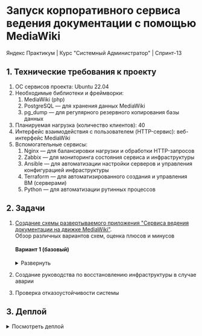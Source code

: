 # Запуск корпоративного сервиса ведения документации с помощью MediaWiki
Яндекс Практикум | Курс "Системный Администратор" | Спринт-13  

## 1. Технические требования к проекту

1. ОС сервисов проекта: Ubuntu 22.04
2. Необходимые библиотеки и фреймворки:
    1. MediaWiki (php)
    2. PostgreSQL — для хранения данных MediaWiki
    3. pg_dump — для регулярного резервного копирования базы данных
3. Планируемая нагрузка (количество клиентов): 40
4. Интерфейс взаимодействия с пользователем (HTTP-сервис): веб-интерфейс MediaWiki
5. Вспомогательные сервисы:
    1. Nginx — для балансировки нагрузки и обработки HTTP-запросов
    2. Zabbix — для мониторинга состояния сервиса и инфраструктуры
    3. Ansible — для автоматизации настройки серверов и управления конфигурацией инфраструктуры
    4. Terraform — для автоматизированного создания и управления ВМ (серверами)
    5. Python — для автоматизации рутинных процессов

## 2. Задачи

1. [Создание схемы развертываемого приложения "Cервиса ведения документации на движке MediaWiki"](Solution/2.1.%20App%20deployment%20schema.md "App deployment schema").  
Обзор различных вариантов схем, оценка плюсов и минусов

    #### Вариант 1 (базовый)
    <details>
    <summary>Развернуть</summary>   

    ##### Компоненты:
    1. VM-1 - Сервисная VM. Точка входа администратора, деплой, управление, проксирование запросов и мониторинг состояния приложения, запуск Python-скриптов.
        - Стек технологий: Ubuntu 22.04, proxy-Nginx, Zabbix-Server, Teraform, Ansible, Python-скрипты
        - [**Zabbix-server**](https://www.zabbix.com/documentation/current/en// "Zabbix-server используется для настройки мониторинга состояния работы приложения"). Мониторинг состояния приложения.
        - [**Teraform**](https://developer.hashicorp.com/terraform/docs "Teraform используется для автоматизированного развертывания виртуальных машин и пр. элементов сетевой инфраструктуры"). Автоматический деплой ВМ
        - [**Ansible**](https://docs.ansible.com/ "Ansible используется для автоматической настройки виртуальных машин и пр. элементов сетевой инфраструктуры"). Автоматическая конфигурация ВМ.
        - proxy-[**Nginx**](https://nginx.org/en/). HTTP-запросы пользователей перенаправляются на один из серверов MediaWiki (VM-2,3,4)
            - Вид proxy: обратный — HTTP-запросы пользователей перенаправляются на один из серверов MediaWiki (VM-2,3,4)
            - Метод балансировки: <a href="#" title="Каждый сервер в равной степени поочередно обрабатывает запрос)">Round Robin</a> без веса. 
    2. VM-2, 3, 4 - серверы MediaWiki
        - Стек технологий: Ubuntu 22.04, [MediaWiki](https://www.mediawiki.org/wiki/Documentation "движок для создания wiki-проектов (типа Википедии)")
    3. VM-5 - Primary PostgreSQL
        - Стек технологий: Ubuntu 22.04, [PostgreSQL](https://www.postgresql.org/), Streaming Replication
        - Обработка read/write запросов от серверов MediaWiki (VM-2, VM-3, VM-4)
        - Асинхронный Streaming Replication на Standby PostgreSQL (VM-6)
    4. VM-6 - Standby PostgreSQL
        - Стек технологий: Ubuntu 22.04, [PostgreSQL](https://www.postgresql.org/), Streaming Replication
        - Получение и поддержание реплики данных от Primary PostgreSQL (VM-5)
        - Регулярное создание дампов базы данных (pg_dump) на внешний жесткий диск (HDD-1)
    5. HDD-1 - PostgreSQL_dump
        - Хранение pg_dump, создаваемых на Standby PostgreSQL (VM-6)

    ##### Плюсы/минусы:
    - Плюсы:
        - Постоянный мониторинг состояния компонентов приложения
            - Zabbix-сервер проверяет состояние компонентов приложения и отправляет уведомления системному администратору
        - Отказоустойчивость серверов MediaWiki (VM-2, 3, 4)
            - В случае аварии на одном из серверов MediaWiki, обратный proxy-Nginx (VM-1) перенаправит запрос на доступный сервер. 
        - Отказоустойчивость БД
            - В случае аварии на Primary PostgreSQL (VM-5), системный администратор получает уведомление от Zabbix-server'а и переведет Standby PostgreSQL (VM-6) в режим работы Primary
        - Сохранность данных в БД
            - Полная актуальная копия Primary PostgreSQL (VM-5) с небольшой задержкой хранится на Standby PostgreSQL (VM-6) (задержка обусловлена асинхронным асинхронным Streaming Replication)
            - Регулярные резервные копии Standby PostgreSQL (VM-6), хранящиеся на внешнем жестком диске (HDD-1)
        - Сохранность структуры БД
            - Внешний жесткий диск (HDD-1) хранит несколько резервных копий Standby PostgreSQL (VM-6), что позволяет восстановить БД до определенной точки во времени в случае повреждения структуры на Primary PostgreSQL (VM-5) и Standby PostgreSQL (VM-6).

    - Минусы:
        - Авария на VM-1 - потенциальная точка отказа приложения (бутылочное горлышко)
            - Остановка proxy-Nginx приведет к недоступности для пользователей серверов MediaWiki (VM-2, 3, 4)
            - Остановка Zabbix-server'а остановит информирование системного администратора о состоянии работы приложения и лишит аналитики для оперативного ремонта
            - Возможное решение:
                - Дублирование функций VM-1
                    - Создание дополнительной VM с аналогичным стеком и настройками
                    - Настройка [**Keepalived**](https://keepalived.readthedocs.io/en/latest/ "Keepalived отслеживает состояние таргетных ВМ, и в случае необходимости, перенаправляет трафик на резерный cервер") на VM-1 и дублирующей VM для автоматического перенаправления трафика в случае аварии
        - Вероятность потери небольшой части последних записанных данных
            - Асинхронная репликация между Primary PostgreSQL (VM-5) и Standby PostgreSQL (VM-6) может причиной потери части данных в случае аварии на Primary PostgreSQL (VM-5)
            - Возможное решение:
                - Использование синхронной репликации данных между Primary PostgreSQL (VM-5) и Standby PostgreSQL (VM-6)  
                    - Данное решение способно замедлить общую скорость работы приложения.  
                    Стоит прибегать только в случае если критична потеря даже небольшого фрагмента последних записанных данных
        - Отсутствие автоматизированного алгоритма переключения ролей БД в случае аварии
            - Ручная процедура переключения Standby PostgreSQL (VM-6) в режим Primary, в случае аварии на Primary PostgreSQL (VM-5)
            - Ручная перенастройка серверов MediaWiki (VM-2, 3, 4) на работу с новой Primary БД
            - Возможное решение:
                - Настройка автоматического переключения режимов работы БД, настройка proxy для запросов серверов MediaWiki (VM-2, 3, 4) к БД
                    - Настройка [**Patroni**](https://patroni.readthedocs.io/en/latest/README.html "Patroni осуществляет auto-failover Standby_db в режим Primary, в случае аварии") на Primary (VM-5) и Standby PostgreSQL (VM-6) для автоматического переключения режимов работы БД (Patroni auto-failover)
                    - Настройка [**ZooKeeper**](https://zookeeper.apache.org/doc/r3.9.2/index.html "ZooKeeper отслеживает текущее состояние БД и координирует Patroni") на VM-1 для активации Patroni auto-failover
                    - Настройка [**HAProxy**](https://www.haproxy.org/ "Haproxy балансирует нагрузку между БД и автоматически перенаправляет трафик") на VM-1 для проксирования от серверов MediaWiki (VM-2, VM-3, VM-4) к БД
        - Повышенная нагрузка на Primary PostgreSQL (VM-5)
            - Все запросы от серверов MediaWiki (VM-2, 3, 4) обрабатывает Primary PostgreSQL (VM-5), что может стать причиной медленной работы сервиса
            - Возможное решение:
                - Настройка [**HAProxy**](https://www.haproxy.org/ "Haproxy балансирует нагрузку между БД и автоматически перенаправляет трафик") на VM-1 для проксирования от серверов MediaWiki (VM-2, VM-3, VM-4) к БД
                - Настройка Standby PostgreSQL (VM-6) в режим работы "read" для помощи Primary PostgreSQL (VM-5) в обработке части запросов
                - Добавление отдельного медиасервера для обработки медиафайлов

    ![Схема развертываемого приложения](/Solution/Mediafiles/2.1.%20App_deployment_schema_files/1.2.%20MediaWiki_app_schema.svg)   

    [Ссылка на .drawio-файл](/Solution/Mediafiles/2.1.%20App_deployment_schema_files/1.1.%20MediaWiki_app_schema.drawio)   


    </details> 

2. Создание руководства по восстановлению инфраструктуры в случае аварии
3. Проверка отказоустойчивости системы

## 3. Деплой

<details> 
<summary>Посмотреть деплой</summary>

1. [Настройка Docker для развёртывания сервисной ВМ](Solution/3.1.%20Service%20VM%20Docker%20setup.md "Docker setup for deploying a service VM")
2. Клонирование git-репозитория в корневой каталог пользователя развернутой в Docker-контейнере ВМ
3. Настройка облачного провайдера Yandex Cloud для работы с Terraform
    1. [Установка и настройка Yandex Cloud CLI](Solution/3.3.1.%20YС%20CLI%20installation&configuration.md)
    2. [Настройка сервисного аккаунта Yandex Cloud](Solution/3.3.2.%20YC%20service%20account%20configuration.md)
</details>


